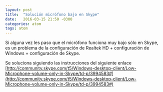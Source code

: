 ```yaml
---
layout: post
title:  "Solución micrófono bajo en Skype"
date:   2016-03-15 21:50 -0300
categories: atom
tags: atom
---
```


Si alguna vez les paso que el micrófono funciona muy bajo sólo en Skype, es un problema
de la configuración de Realtek HD + configuración de Windows + configuración de Skype.

Se soluciona siguiendo las instrucciones del siguiente enlace
[http://community.skype.com/t5/Windows-desktop-client/Low-Microphone-volume-only-in-Skype/td-p/3994583#](http://community.skype.com/t5/Windows-desktop-client/Low-Microphone-volume-only-in-Skype/td-p/3994583#)
